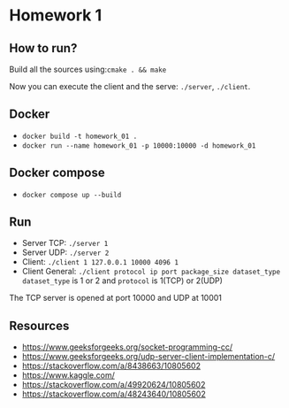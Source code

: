 # Homework 1

## How to run?
Build all the sources using:```cmake . && make```

Now you can execute the client and the serve: ```./server```, ```./client```.

## Docker
* ```docker build -t homework_01 .```
* ```docker run --name homework_01 -p 10000:10000 -d homework_01```

## Docker compose
* ```docker compose up --build```

## Run
* Server TCP: ```./server 1```
* Server UDP: ```./server 2```
* Client: ```./client 1 127.0.0.1 10000 4096 1```
* Client General: ```./client protocol ip port package_size dataset_type``` `dataset_type` is 1 or 2 and  ```protocol``` is 1(TCP) or 2(UDP)

The TCP server is opened at port 10000 and UDP at 10001

## Resources
* https://www.geeksforgeeks.org/socket-programming-cc/
* https://www.geeksforgeeks.org/udp-server-client-implementation-c/
* https://stackoverflow.com/a/8438663/10805602
* https://www.kaggle.com/
* https://stackoverflow.com/a/49920624/10805602
* https://stackoverflow.com/a/48243640/10805602